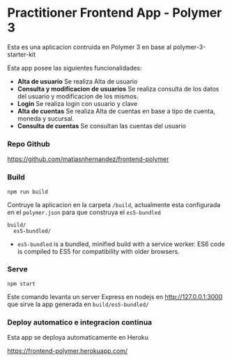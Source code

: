 # Practitioner Frontend App - Polymer 3

Esta es una aplicacion contruida en Polymer 3 en base al polymer-3-starter-kit

Esta app posee las siguientes funcionalidades:

* **Alta de usuario** Se realiza Alta de usuario
* **Consulta y modificacion de usuarios** Se realiza consulta de los datos del usuario y modificacion de los mismos.
* **Login** Se realiza login con usuario y clave
* **Alta de cuentas** Se realiza Alta de cuentas en base a tipo de cuenta, moneda y sucursal.
* **Consulta de cuentas** Se consultan las cuentas del usuario


### Repo Github

<https://github.com/matiasnhernandez/frontend-polymer>

### Build

`npm run build`

Contruye la aplicacion en la carpeta `/build`, actualmente esta configurada en el `polymer.json` para que construya el `es5-bundled`

```
build/
  es5-bundled/
```

* `es5-bundled` is a bundled, minified build with a service worker. ES6 code is compiled to ES5 for compatibility with older browsers.

### Serve

    npm start

Este comando levanta un server Express en nodejs en <http://127.0.0.1:3000> que sirve la app generada en `build/es5-bundled/`

### Deploy automatico e integracion continua

Esta app se deploya automaticamente en Heroku

<https://frontend-polymer.herokuapp.com/>